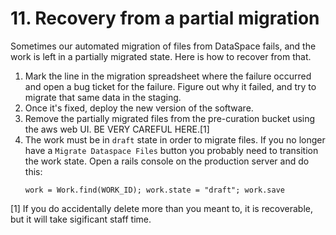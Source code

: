 # 11. Recovery from a partial migration
Sometimes our automated migration of files from DataSpace fails, and the work is left in a partially migrated state. Here is how to recover from that.

1. Mark the line in the migration spreadsheet where the failure occurred and open a bug ticket for the failure. Figure out why it failed, and try to migrate that same data in the staging. 
2. Once it's fixed, deploy the new version of the software. 
3. Remove the partially migrated files from the pre-curation bucket using the aws web UI. BE VERY CAREFUL HERE.[1]
4. The work must be in `draft` state in order to migrate files. If you no longer have a `Migrate Dataspace Files` button you probably need to transition the work state. Open a rails console on the production server and do this:
   ```
   work = Work.find(WORK_ID); work.state = "draft"; work.save
   ```



[1] If you do accidentally delete more than you meant to, it is recoverable, but it will take sigificant staff time.